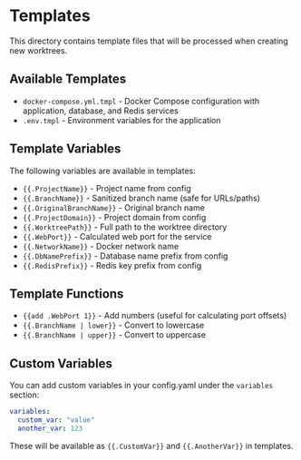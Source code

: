# Templates

This directory contains template files that will be processed when creating new worktrees.

## Available Templates

- `docker-compose.yml.tmpl` - Docker Compose configuration with application, database, and Redis services
- `.env.tmpl` - Environment variables for the application

## Template Variables

The following variables are available in templates:

- `{{.ProjectName}}` - Project name from config
- `{{.BranchName}}` - Sanitized branch name (safe for URLs/paths)
- `{{.OriginalBranchName}}` - Original branch name
- `{{.ProjectDomain}}` - Project domain from config
- `{{.WorktreePath}}` - Full path to the worktree directory
- `{{.WebPort}}` - Calculated web port for the service
- `{{.NetworkName}}` - Docker network name
- `{{.DbNamePrefix}}` - Database name prefix from config
- `{{.RedisPrefix}}` - Redis key prefix from config

## Template Functions

- `{{add .WebPort 1}}` - Add numbers (useful for calculating port offsets)
- `{{.BranchName | lower}}` - Convert to lowercase
- `{{.BranchName | upper}}` - Convert to uppercase

## Custom Variables

You can add custom variables in your config.yaml under the `variables` section:

```yaml
variables:
  custom_var: "value"
  another_var: 123
```

These will be available as `{{.CustomVar}}` and `{{.AnotherVar}}` in templates.
